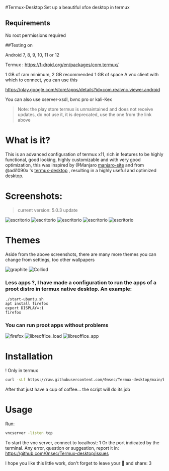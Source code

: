 #Termux-Desktop
Set up a beautiful xfce desktop in termux 

## Requirements

No root permissions required

##Testing on

Android 7, 8, 9, 10, 11 or 12

Termux : https://f-droid.org/en/packages/com.termux/

1 GB of ram minimum, 2 GB recommended 
1 GB of space 
A vnc client with which to connect, you can use this

https://play.google.com/store/apps/details?id=com.realvnc.viewer.android

You can also use xserver-xsdl, bvnc pro or kali-Kex

> Note: the play store termux is unmaintained and does not receive updates, 
do not use it, it is deprecated, use the one from the link above 

# What is it?

This is an advanced configuration of termux x11, rich in features to be highly functional, 
good looking, highly customizable and with very good optimization, this was inspired by @Manjaro [manjaro-site](https://manjaro.org) and from @adi1090x 's [termux-desktop](https://github.com/adi1090x/termux-desktop) , resulting in a highly useful and optimized desktop. 

# Screenshots:

> current version: 5.0.3 update 

![escritorio](./desktop.png)
![escritorio](./desktop2.png)
![escritorio](./desktop3.png)
![escritorio](./desktop5.png)
![escritorio](./desktop6.png)


# Themes

Aside from the above screenshots, there are many
more themes you can change from settings, too
other wallpapers

![graphite](./heme1.png)
![Colliod](./theme2.png)

### Less apps ?, I have made a configuration to run the apps of a proot distro in termux native desktop. An example:

```
./start-ubuntu.sh
apt install firefox
export DISPLAY=:1
firefox 
```

### You can run proot apps without problems

![firefox](./proot-firefox.png) 
![libreoffice_load](./proot-libreoffice.png) 
![libreoffice_app](./proot-libreoffice2.png) 

# Installation

! Only in termux

```bash
curl -sLf https://raw.githubusercontent.com/0nsec/Termux-desktop/main/boostrap.sh | bash
```

After that just have a cup of coffee... the script will do its job 

# Usage
Run:

```bash
vncserver -listen tcp 
```

To start the vnc server, connect to localhost: 1 Or the port indicated by the terminal.
Any error, question or suggestion, report it in:
https://github.com/0nsec/Termux-desktop/issues


I hope you like this little work, don't forget to leave your 🌟 and share: 3 
